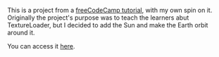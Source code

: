 This is a project from a [freeCodeCamp tutorial](https://www.youtube.com/watch?v=UMqNHi1GDAE), with my own spin on it. Originally the project's purpose was to teach the learners abut TextureLoader, but I decided to add the Sun and make the Earth orbit around it.

You can access it [here](https://jaingam.github.io/freecodecamp-threejs-earth).
